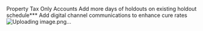 Property Tax Only Accounts
Add more days of holdouts on existing holdout schedule***
Add digital channel communications to enhance cure rates
![Uploading image.png…]()



